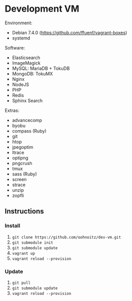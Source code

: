 Development VM
==============

Environment:
 - Debian 7.4.0 (https://github.com/ffuenf/vagrant-boxes)
 - systemd

Software:
 - Elasticsearch
 - ImageMagick
 - MySQL: MariaDB + TokuDB
 - MongoDB: TokuMX
 - Nginx
 - NodeJS
 - PHP
 - Redis
 - Sphinx Search

Extras:
 - advancecomp
 - byobu
 - compass (Ruby)
 - git
 - htop
 - jpegoptim
 - ltrace
 - optipng
 - pngcrush
 - tmux
 - sass (Ruby)
 - screen
 - strace
 - unzip
 - zopfli

Instructions
------------

### Install
 1. `git clone https://github.com/oohnoitz/dev-vm.git`
 2. `git submodule init`
 3. `git submodule update`
 4. `vagrant up`
 5. `vagrant reload --provision`

### Update
 1. `git pull`
 1. `git submodule update`
 2. `vagrant reload --provision`
 